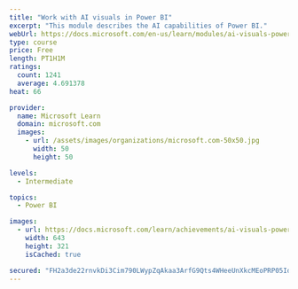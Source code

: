 ```yaml
---
title: "Work with AI visuals in Power BI"
excerpt: "This module describes the AI capabilities of Power BI."
webUrl: https://docs.microsoft.com/en-us/learn/modules/ai-visuals-power-bi/
type: course
price: Free
length: PT1H1M
ratings:
  count: 1241
  average: 4.691378
heat: 66

provider:
  name: Microsoft Learn
  domain: microsoft.com
  images:
    - url: /assets/images/organizations/microsoft.com-50x50.jpg
      width: 50
      height: 50

levels:
  - Intermediate

topics:
  - Power BI

images:
  - url: https://docs.microsoft.com/learn/achievements/ai-visuals-power-bi-social.png
    width: 643
    height: 321
    isCached: true

secured: "FH2a3de22rnvkDi3Cim790LWypZqAkaa3ArfG9Qts4WHeeUnXkcMEoPRP05Idisp7yeyZi4bhPMiS6Ep0kUkw6AgzNHq/R81DuzayJrcnBAEfyot8QsZB2wymQFFgeB/sydlrGtrepcnKwv29KOqskxodOfQZ3Kxqzw5U0iA7fwqHJMqCMiNcYtFUryzzSFmMD+jA7qwKswNAB+gfyopyL3Quw1V8+V+yVZapFLo5SOdUWsZ+uLjoZ34DIcwgibbU7S7PQGQF72xoPR/WT8LYaykP65Woqg5XTnblsLlgz5awgc07Wrulqf0Nv2/eVcoJt7SOn+BIxt/dZ/djA054vsbi3aCd6yiJpFXWi9uI1Sy9Iilu/gR8VuKq/Fx7WcbvWuSbeRPgrRDirW7rkvdc2OfDAYmwK3GEJ1Gn6MmTHI=;y/FljzgzrTlUKk6151bTgw=="
---
```


